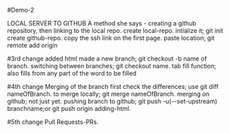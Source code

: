 #Demo-2

LOCAL SERVER TO GITHUB
A method she says - creating a github repository, then linking to the local repo.
create local-repo.
intialize it; git init
create github-repo.
copy the ssh link on the first page.
paste location; git remote add origin <paste>

#3rd change
added html
made a new branch; git checkout -b name of branch.
switching between branches; git checkout name.
tab fill function; also fills from any part of the word to be filled

#4th change
Merging of the branch
first check the differences; use git diff nameOfBranch.
to merge locally; git merge nameOfBranch.
merging on github; not just yet.
pushing branch to github; git push -u(--set-upstream) branchname;or git push origin adding-html.

#5th change
Pull Requests-PRs.

